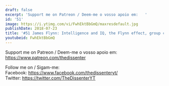 ```yaml
---
draft: false
excerpt: 'Support me on Patreon / Deem-me o vosso apoio em:   '
id: '51'
image: https://i.ytimg.com/vi/FwhEktBbGmQ/maxresdefault.jpg
publishDate: 2018-07-23
title: '#51 James Flynn: Intelligence and IQ, the Flynn effect, group comparisons'
youtubeid: FwhEktBbGmQ
---
```

<div class="timelinks">

Support me on Patreon / Deem-me o vosso apoio em:   
https://www.patreon.com/thedissenter

Follow me on / Sigam-me:  
Facebook: https://www.facebook.com/thedissenteryt/  
Twitter: https://twitter.com/TheDissenterYT
</div>

